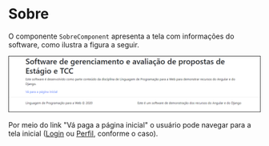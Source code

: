 # Sobre

O componente `SobreComponent` apresenta a tela com informações do software, como ilustra a figura a seguir.

![](images/sobre.png)

Por meio do link "Vá paga a página inicial" o usuário pode navegar para a tela inicial ([Login](login.md) ou [Perfil](perfil.md), conforme o caso).
